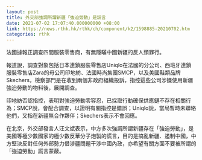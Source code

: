```yaml
---
layout: post
title: 外交部強調所謂新疆「強迫勞動」是謊言
date: 2021-07-02 17:07:40.000000000 +08:00
link: https://news.rthk.hk/rthk/ch/component/k2/1598885-20210702.htm
categories: rthk
---
```


法國據報正調查四間服裝零售商，有無隱瞞中國新疆的反人類罪行。

報道說，調查對象包括日本連鎖服裝零售店Uniqlo在法國的分公司、西班牙連鎖服裝零售店Zara的母公司印地紡、法國時尚集團SMCP，以及美國鞋類品牌Skechers，檢察部門是在收到兩個非政府組織投訴，指控這些公司涉嫌使用新疆強迫勞動的物料後，展開調查。

印地紡否認指控，表明對強迫勞動零容忍，已採取行動確保供應鏈不存在相關行為；SMCP說，會配合調查，以證明有關指控是錯誤；Uniqlo說，當局暫時未聯絡他們，又指在新疆無合作夥伴；Skechers表示不會回應。

在北京，外交部發言人汪文斌表示，中方多次強調所謂新疆存在「強迫勞動」，是美國等極少數國家的極少數反華分子炮製的謊言，目的是搞亂新疆、遏制中國，中方堅決反對任何外部勢力借涉疆問題干涉中國內政，亦希望有關方面不要被所謂的「強迫勞動」謊言蒙蔽。
